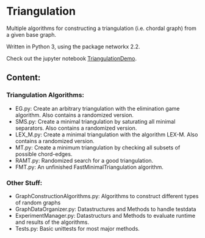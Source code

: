 # Triangulation
Multiple algorithms for constructing a triangulation (i.e. chordal graph) from a given base graph.

Written in Python 3, using the package networkx 2.2.

Check out the jupyter notebook [TriangulationDemo](TriangulationDemo.ipynb).

## Content:

### Triangulation Algorithms:
- EG.py: Create an arbitrary triangulation with the elimination game algorithm. Also contains a randomized version.
- SMS.py: Create a minimal triangulation by saturating all minimal separators. Also contains a randomized version.
- LEX_M.py: Create a minimal triangulation with the algorithm LEX-M. Also contains a randomized version.
- MT.py: Create a minimum triangulation by checking all subsets of possible chord-edges.
- RAMT.py: Randomized search for a good triangulation.
- FMT.py: An unfinished FastMinimalTriangulation algorithm.

### Other Stuff:
- GraphConstructionAlgorithms.py: Algorithms to construct different types of random graphs
- GraphDataOrganizer.py: Datastructures and Methods to handle testdata
- ExperimentManager.py: Datastructurs and Methods to evaluate runtime and results of the algorithms.
- Tests.py: Basic unittests for most major methods.
